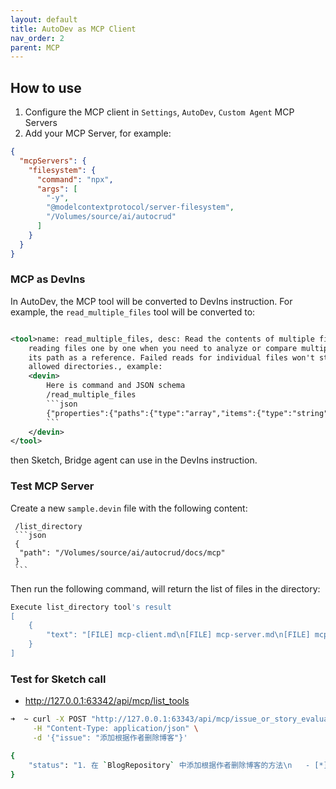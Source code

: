 ```yaml
---
layout: default
title: AutoDev as MCP Client
nav_order: 2
parent: MCP
---
```


## How to use

1. Configure the MCP client in `Settings`, `AutoDev`, `Custom Agent` MCP Servers
2. Add your MCP Server, for example:

```json
{
  "mcpServers": {
    "filesystem": {
      "command": "npx",
      "args": [
        "-y",
        "@modelcontextprotocol/server-filesystem",
        "/Volumes/source/ai/autocrud"
      ]
    }
  }
}
```

### MCP as DevIns

In AutoDev, the MCP tool will be converted to DevIns instruction. For example, the `read_multiple_files` tool will be
converted to:

```xml

<tool>name: read_multiple_files, desc: Read the contents of multiple files simultaneously. This is more efficient than
    reading files one by one when you need to analyze or compare multiple files. Each file's content is returned with
    its path as a reference. Failed reads for individual files won't stop the entire operation. Only works within
    allowed directories., example:
    <devin>
        Here is command and JSON schema
        /read_multiple_files
        ```json
        {"properties":{"paths":{"type":"array","items":{"type":"string"}}},"required":["paths"]}
        ```
    </devin>
</tool>
```

then Sketch, Bridge agent can use in the DevIns instruction.

### Test MCP Server

Create a new `sample.devin` file with the following content:

     /list_directory
     ```json
     {
      "path": "/Volumes/source/ai/autocrud/docs/mcp"
     }
     ```

Then run the following command, will return the list of files in the directory:

```bash
Execute list_directory tool's result
[
    {
        "text": "[FILE] mcp-client.md\n[FILE] mcp-server.md\n[FILE] mcp.md"
    }
]
```

### Test for Sketch call

- http://127.0.0.1:63342/api/mcp/list_tools

```bash
➜  ~ curl -X POST "http://127.0.0.1:63343/api/mcp/issue_or_story_evaluate" \
     -H "Content-Type: application/json" \
     -d '{"issue": "添加根据作者删除博客"}'

{
    "status": "1. 在 `BlogRepository` 中添加根据作者删除博客的方法\n   - [*] 添加 `deleteByAuthor` 方法\n2. 在 `BlogService` 中添加根据作者删除博客的业务逻辑\n   - [*] 添加 `deleteBlogsByAuthor` 方法\n3. 在 `BlogController` 中添加根据作者删除博客的 API 端点\n   - [*] 添加 `DELETE /blog/author/{author}` 端点"
}
```
